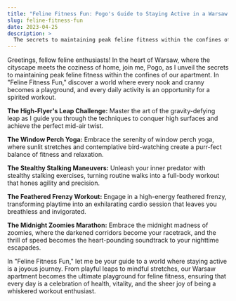 ```yaml
---
title: "Feline Fitness Fun: Pogo's Guide to Staying Active in a Warsaw Apartment"
slug: feline-fitness-fun
date: 2023-04-25
description: >
  The secrets to maintaining peak feline fitness within the confines of our apartment.
---
```


Greetings, fellow feline enthusiasts! In the heart of Warsaw, where the cityscape meets the coziness of home, join me, Pogo, as I unveil the secrets to maintaining peak feline fitness within the confines of our apartment. In "Feline Fitness Fun," discover a world where every nook and cranny becomes a playground, and every daily activity is an opportunity for a spirited workout.

**The High-Flyer's Leap Challenge:** Master the art of the gravity-defying leap as I guide you through the techniques to conquer high surfaces and achieve the perfect mid-air twist.

**The Window Perch Yoga:** Embrace the serenity of window perch yoga, where sunlit stretches and contemplative bird-watching create a purr-fect balance of fitness and relaxation.

**The Stealthy Stalking Maneuvers:** Unleash your inner predator with stealthy stalking exercises, turning routine walks into a full-body workout that hones agility and precision.

**The Feathered Frenzy Workout:** Engage in a high-energy feathered frenzy, transforming playtime into an exhilarating cardio session that leaves you breathless and invigorated.

**The Midnight Zoomies Marathon:** Embrace the midnight madness of zoomies, where the darkened corridors become your racetrack, and the thrill of speed becomes the heart-pounding soundtrack to your nighttime escapades.

In "Feline Fitness Fun," let me be your guide to a world where staying active is a joyous journey. From playful leaps to mindful stretches, our Warsaw apartment becomes the ultimate playground for feline fitness, ensuring that every day is a celebration of health, vitality, and the sheer joy of being a whiskered workout enthusiast.
